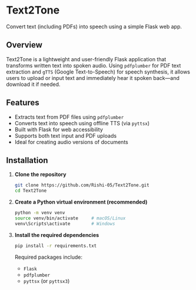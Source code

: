 # Text2Tone

Convert text (including PDFs) into speech using a simple Flask web app.

##  Overview

Text2Tone is a lightweight and user-friendly Flask application that transforms written text into spoken audio. Using `pdfplumber` for PDF text extraction and `gTTS` (Google Text-to-Speech) for speech synthesis, it allows users to upload or input text and immediately hear it spoken back—and download it if needed.

##  Features

- Extracts text from PDF files using `pdfplumber`
- Converts text into speech using offline TTS (via `pyttsx`)
- Built with Flask for web accessibility
- Supports both text input and PDF uploads
- Ideal for creating audio versions of documents

##  Installation

1. **Clone the repository**  
   ```bash
   git clone https://github.com/Rishi-05/Text2Tone.git
   cd Text2Tone
   ```

2. **Create a Python virtual environment (recommended)**  
   ```bash
   python -m venv venv
   source venv/bin/activate     # macOS/Linux
   venv\Scripts\activate        # Windows
   ```

3. **Install the required dependencies**  
   ```bash
   pip install -r requirements.txt
   ```

   Required packages include:
   - `Flask`
   - `pdfplumber`
   - `pyttsx` (or `pyttsx3`)


